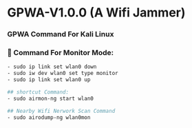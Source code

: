 # GPWA-V1.0.0 (A Wifi Jammer)

### GPWA Command For Kali Linux

### 🔧 Command For Monitor Mode:
```bash
- sudo ip link set wlan0 down
- sudo iw dev wlan0 set type monitor
- sudo ip link set wlan0 up

## shortcut Command:
- sudo airmon-ng start wlan0

## Nearby Wifi Nerwork Scan Command
- sudo airodump-ng wlan0mon
